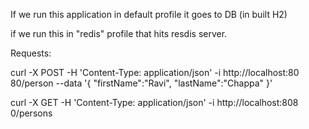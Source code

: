 If we run this application in default profile it goes to DB (in built H2)

if we run this in "redis" profile that hits resdis server.

Requests:

curl -X POST -H 'Content-Type: application/json' -i http://localhost:80
80/person --data '{
"firstName":"Ravi",
"lastName":"Chappa"
}'

curl -X GET -H 'Content-Type: application/json' -i http://localhost:808
0/persons


